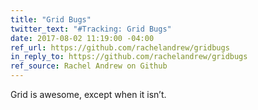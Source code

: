 ```yaml
---
title: "Grid Bugs"
twitter_text: "#Tracking: Grid Bugs"
date: 2017-08-02 11:19:00 -04:00
ref_url: https://github.com/rachelandrew/gridbugs
in_reply_to: https://github.com/rachelandrew/gridbugs
ref_source: Rachel Andrew on Github
---
```


Grid is awesome, except when it isn’t.